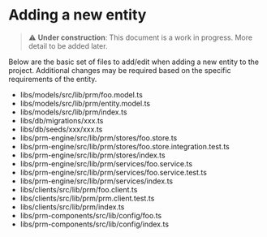 # Adding a new entity

> :warning: **Under construction**: This document is a work in progress. More detail to be added later.

Below are the basic set of files to add/edit when adding a new entity to the project.
Additional changes may be required based on the specific requirements of the entity.

- libs/models/src/lib/prm/foo.model.ts
- libs/models/src/lib/prm/entity.model.ts
- libs/models/src/lib/prm/index.ts
- libs/db/migrations/xxx.ts
- libs/db/seeds/xxx/xxx.ts
- libs/prm-engine/src/lib/prm/stores/foo.store.ts
- libs/prm-engine/src/lib/prm/stores/foo.store.integration.test.ts
- libs/prm-engine/src/lib/prm/stores/index.ts
- libs/prm-engine/src/lib/prm/services/foo.service.ts
- libs/prm-engine/src/lib/prm/services/foo.service.test.ts
- libs/prm-engine/src/lib/prm/services/index.ts
- libs/clients/src/lib/prm/foo.client.ts
- libs/clients/src/lib/prm/prm.client.test.ts
- libs/clients/src/lib/prm/index.ts
- libs/prm-components/src/lib/config/foo.ts
- libs/prm-components/src/lib/config/index.ts
